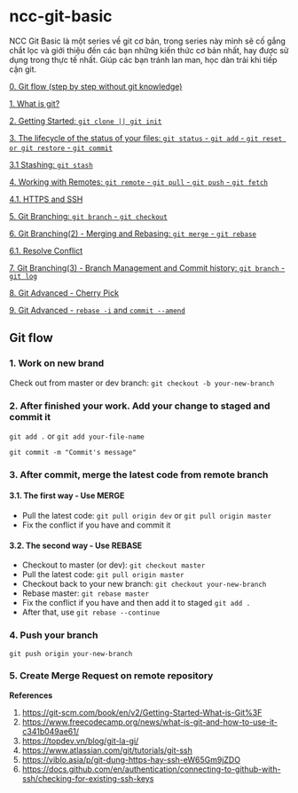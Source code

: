 # ncc-git-basic

NCC Git Basic là một series về git cơ bản, trong series này mình sẽ cố gắng chắt lọc và giới thiệu đến các bạn những kiến thức cơ bản nhất, hay được sử dụng trong thực tế nhất. Giúp các bạn tránh lan man, học dàn trải khi tiếp cận git.

[0. Git flow (step by step without git knowledge)](#git-flow)

[1. What is git?](./book/01-what-is-git)

[2. Getting Started: `git clone || git init`](./book/02-get-started)

[3. The lifecycle of the status of your files: `git status` - `git add` - `git reset or git restore` - `git commit`](./book/03-lifecycle-of-the-status)

[3.1 Stashing: `git stash`](./book/03-lifecycle-of-the-status#8-git-stash)

[4. Working with Remotes: `git remote` - `git pull` - `git push` - `git fetch`](./book/04-working-with-remotes)

[4.1. HTTPS and SSH](./book/04-working-with-remote)

[5. Git Branching: `git branch` - `git checkout`](./book/05-git-branching)

[6. Git Branching(2) - Merging and Rebasing: `git merge` - `git rebase`](./book/06-git-branching-2-merging-and-rebasing.d)

[6.1. Resolve Conflict](./book/06-git-branching-2-merging-and-rebasing)

[7. Git Branching(3) - Branch Management and Commit history: `git branch` - `git log`](./book/07-git-branching-branch-management-and-commit-history)

[8. Git Advanced - Cherry Pick](#)

[9. Git Advanced - `rebase -i` and `commit --amend`](#)

## Git flow

### 1. Work on new brand

Check out from master or dev branch: `git checkout -b your-new-branch`

### 2. After finished your work. Add your change to staged and commit it

`git add .` or `git add your-file-name`

`git commit -m "Commit's message"`

### 3. After commit, merge the latest code from remote branch

#### 3.1. The first way - Use MERGE

- Pull the latest code: `git pull origin dev` or `git pull origin master`
- Fix the conflict if you have and commit it

#### 3.2. The second way - Use REBASE

- Checkout to master (or dev): `git checkout master`
- Pull the latest code: `git pull origin master`
- Checkout back to your new branch: `git checkout your-new-branch`
- Rebase master: `git rebase master`
- Fix the conflict if you have and then add it to staged `git add .`
- After that, use `git rebase --continue`

### 4. Push your branch

`git push origin your-new-branch`

### 5. Create Merge Request on remote repository

**References**

1. https://git-scm.com/book/en/v2/Getting-Started-What-is-Git%3F
2. https://www.freecodecamp.org/news/what-is-git-and-how-to-use-it-c341b049ae61/
3. https://topdev.vn/blog/git-la-gi/
4. https://www.atlassian.com/git/tutorials/git-ssh
5. https://viblo.asia/p/git-dung-https-hay-ssh-eW65Gm9jZDO
6. https://docs.github.com/en/authentication/connecting-to-github-with-ssh/checking-for-existing-ssh-keys
